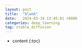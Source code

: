 ```yaml
---
layout: post
title:  "blank"
date:   2024-03-18 13:45:01 +0800
categories: deep_learning
tag: stable_diffusion
---
```



* content
{:toc}